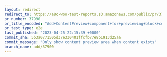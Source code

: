 ```yaml
---
layout: redirect
redirect_to: https://a8c-woo-test-reports.s3.amazonaws.com/public/pr/37990/e2e/index.html
pr_number: 37990
pr_title_encoded: "Add+ContentPreview+component+for+previewing+block+content"
pr_test_type: e2e
last_published: "2023-04-25 22:15:39 +0000"
commit_sha: 5b3a0771505d37e330401ffcfb77e8b1913d25aa
commit_message: "Only show content preview area when content exists"
branch_name: add/37900
---
```

